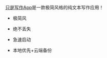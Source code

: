 
[只是写作App](https://github.com/KnowledgeCollector/OnlyWrite/releases)是一款极简风格的纯文本写作应用！

- 极简风

- 绝不丢失

- 急速启动

- 本地优先+云端备份

